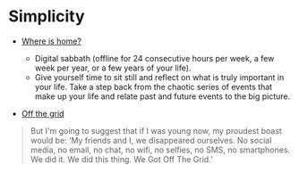 # Simplicity

* [Where is home?](http://download.ted.com/talks/PicoIyer_2013G-480p.mp4)
    - Digital sabbath (offline for 24 consecutive hours per week, a few week per year, or a few years of your life).
    - Give yourself time to sit still and reflect on what is truly important in your life. Take a step back from the chaotic series of events that make up your life and relate past and future events to the big picture.

* [Off the grid](http://download.ted.com/talks/PicoIyer_2013G-480p.mp4)

> But I'm going to suggest that if I was young now, my proudest boast would be: ‘My friends and I, we disappeared ourselves. No social media, no email, no chat, no wifi, no selfies, no SMS, no smartphones. We did it. We did this thing. We Got Off The Grid.’
